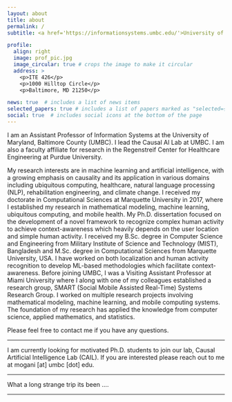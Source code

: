 ```yaml
---
layout: about
title: about
permalink: /
subtitle: <a href='https://informationsystems.umbc.edu/'>University of Maryland, Baltimore County</a>

profile:
  align: right
  image: prof_pic.jpg
  image_circular: true # crops the image to make it circular
  address: >
    <p>ITE 426</p>
    <p>1000 Hilltop Circle</p>
    <p>Baltimore, MD 21250</p>

news: true  # includes a list of news items
selected_papers: true # includes a list of papers marked as "selected={true}"
social: true  # includes social icons at the bottom of the page
---
```


I am an Assistant Professor of Information Systems at the University of Maryland, Baltimore County (UMBC). I lead the Causal AI Lab at UMBC. I am also a faculty affiliate for research in the Regenstreif Center for Healthcare Engineering at Purdue University.

My research interests are in machine learning and artificial intelligence, with a growing emphasis on causality and its application in various domains including ubiquitous computing, healthcare, natural language processing (NLP), rehabilitation engineering, and climate change. I received my doctorate in Computational Sciences at Marquette University in 2017, where I established my research in mathematical modeling, machine learning, ubiquitous computing, and mobile health. My Ph.D. dissertation focused on the development of a novel framework to recognize complex human activity to achieve context-awareness which heavily depends on the user location and simple human activity. I received my B.Sc. degree in Computer Science and Engineering from Military Institute of Science and Technology (MIST), Bangladesh and M.Sc. degree in Computational Sciences from Marquette University, USA. I have worked on both localization and human activity recognition to develop ML-based methodologies which facilitate context-awareness. Before joining UMBC, I was a Visiting Assistant Professor at Miami University where I along with one of my colleagues established a research group, SMART (Social Mobile Assisted Real-Time) Systems Research Group. I worked on multiple research projects involving mathematical modeling, machine learning, and mobile computing systems. The foundation of my research has applied the knowledge from computer science, applied mathematics, and statistics.

Please feel free to contact me if you have any questions.

---
I am currently looking for motivated Ph.D. students to join our lab, Causal Artificial Intelligence Lab (CAIL). If you are interested please reach out to me at mogani [at] umbc [dot] edu.

---

What a long strange trip its been ....

---
<!-- 

Put your address / P.O. box / other info right below your picture. You can also disable any these elements by editing `profile` property of the YAML header of your `_pages/about.md`. Edit `_bibliography/papers.bib` and Jekyll will render your [publications page](/al-folio/publications/) automatically.

Link to your social media connections, too. This theme is set up to use [Font Awesome icons](http://fortawesome.github.io/Font-Awesome/) and [Academicons](https://jpswalsh.github.io/academicons/), like the ones below. Add your Facebook, Twitter, LinkedIn, Google Scholar, or just disable all of them. -->
